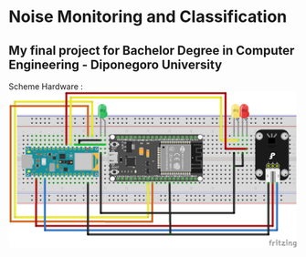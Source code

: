 # Noise Monitoring and Classification
## My final project for Bachelor Degree in Computer Engineering - Diponegoro University

Scheme Hardware :
![alt text](https://github.com/alvinzf/Noise-Monitoring-and-Classification/blob/main/Skema_bb.jpg)
